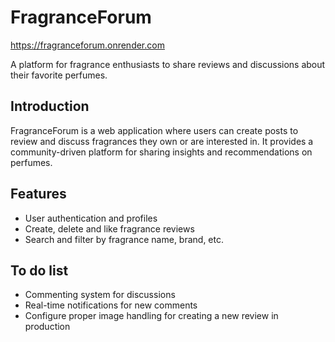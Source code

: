 # FragranceForum

https://fragranceforum.onrender.com

A platform for fragrance enthusiasts to share reviews and discussions about their favorite perfumes.

## Introduction

FragranceForum is a web application where users can create posts to review and discuss fragrances they own or are interested in. It provides a community-driven platform for sharing insights and recommendations on perfumes.

## Features

- User authentication and profiles
- Create, delete and like fragrance reviews
- Search and filter by fragrance name, brand, etc.

## To do list

- Commenting system for discussions
- Real-time notifications for new comments
- Configure proper image handling for creating a new review in production
